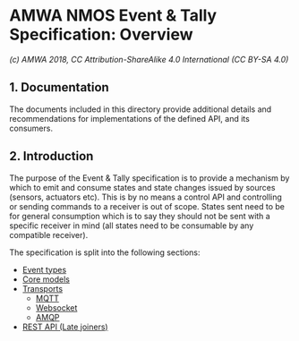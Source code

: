 # AMWA NMOS Event & Tally Specification: Overview

_(c) AMWA 2018, CC Attribution-ShareAlike 4.0 International (CC BY-SA 4.0)_

## 1. Documentation

The documents included in this directory provide additional details and recommendations for implementations of the defined API, and its consumers.

## 2. Introduction

The purpose of the Event & Tally specification is to provide a mechanism by which to emit and consume states and state changes issued by sources (sensors, actuators etc). This is by no means a control API and controlling or sending commands to a receiver is out of scope. States sent need to be for general consumption which is to say they should not be sent with a specific receiver in mind (all states need to be consumable by any compatible receiver).

The specification is split into the following sections:

* [Event types](2.0._Event_types.md)
* [Core models](3.0._Core_models.md)
* [Transports](4.0._Transports.md)
  * [MQTT](4.1._Transport_-_MQTT.md)
  * [Websocket](4.2._Transport_-_Websocket.md)
  * [AMQP](4.3._Transport_-_AMQP.md)
* [REST API (Late joiners)](5.0._Rest_api_late_joiners.md)
